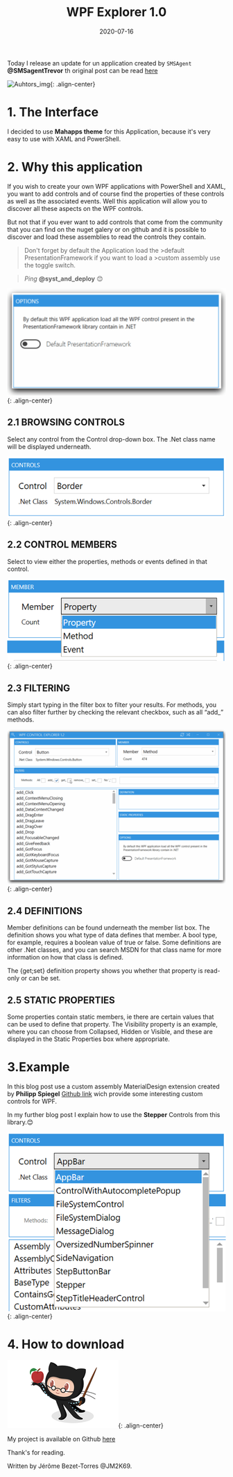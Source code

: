 ﻿---
layout: single
title: "WPF Explorer 1.0"
date: 2020-07-16
tags: 
  - Powershell
  - Controls
  - Explorer
  - XAML
categories:
  - Powershell
  - WPF
  - Mahapps
published: true
comments: true
author_profile: true
header:
  overlay_image: /img/headers/Code04_1920x500.jpg
  og_image: /assets/images/page-header-image.png
  actions:
    - label: "Github"
      url: "https://github.com/JM2K69/WPF_CONTROL_EXPLORER"
#header:
#  teaserlogo:
#  teaser: ''
#  image: #images/headers/Code01_1920x500.jpg
#  caption:
gallery:
  - image_path: ''
    url: ''
    title: ''
toc: true
toc_sticky: true
toc_label: "Table of content"
---


Today I release an update for un application created by `SMSAgent` **@SMSagentTrevor** th original post can be read [here](https://smsagent.blog/tools/wpf-control-explorer/)

![Auhtors_img](/img/WPF_Controller.gif){: .align-center}


# 1. The Interface

I decided to use **Mahapps theme** for this Application, because it's very easy to use with XAML and PowerShell.

# 2. Why this application

If you wish to create your own WPF applications with PowerShell and XAML, you want to add controls and of course find the properties of these controls as well as the associated events. Well this application will allow you to discover all these aspects on the WPF controls.

But not that if you ever want to add controls that come from the community that you can find on the nuget galery or on github and it is possible to discover and load these assemblies to read the controls they contain.

>Don't forget by default the Application load the >default PresentationFramework if you want to load a >custom assembly use the toggle switch.

>*Ping* **@syst_and_deploy** 😊

![Load_assembly](/img/WPF_Controller_L.gif){: .align-center}

## 2.1 BROWSING CONTROLS
Select any control from the Control drop-down box. The .Net class name will be displayed underneath.

![Load_assembly](/img/WPF_Controler_C.PNG){: .align-center}

## 2.2 CONTROL MEMBERS
Select to view either the properties, methods or events defined in that control.

![Load_assembly](/img/WPF_Controler_M.PNG){: .align-center}

## 2.3 FILTERING
Simply start typing in the filter box to filter your results.  For methods, you can also filter further by checking the relevant checkbox, such as all “add_” methods.

![Load_assembly](/img/WPF_Controller_F.gif){: .align-center}


## 2.4 DEFINITIONS
Member definitions can be found underneath the member list box.  The definition shows you what type of data defines that member.  A bool type, for example, requires a boolean value of true or false.  Some definitions are other .Net classes, and you can search MSDN for that class name for more information on how that class is defined.

The {get;set} definition property shows you whether that property is read-only or can be set.

## 2.5 STATIC PROPERTIES
Some properties contain static members, ie there are certain values that can be used to define that property. The Visibility property is an example, where you can choose from Collapsed, Hidden or Visible, and these are displayed in the Static Properties box where appropriate.

# 3.Example
In this blog post use a custom assembly MaterialDesign extension created by **Philipp Spiegel** [Github link](https://github.com/spiegelp/MaterialDesignExtensions) wich provide some interesting custom controls for WPF.

In my further blog post I explain how to use the **Stepper** Controls from this library.😊

![Auhtors_img](/img/WPF_Controler_Ex.PNG){: .align-center}

# 4. How to download

![Auhtors_img](/img/Git1.png){: .align-center}

My project is available on Github [here](https://github.com/JM2K69/WPF_CONTROL_EXPLORER)


Thank's for reading.

Written by Jérôme Bezet-Torres @JM2K69.
